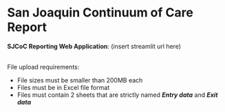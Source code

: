 # San Joaquin Continuum of Care Report

**SJCoC Reporting Web Application**: (insert streamlit url here)
<br>
<br>

File upload requirements:
 - File sizes must be smaller than 200MB each
 - Files must be in Excel file format
 - Files must contain 2 sheets that are strictly named ***Entry data*** and ***Exit data***